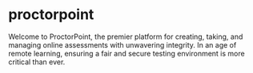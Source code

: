 # proctorpoint
Welcome to ProctorPoint, the premier platform for creating, taking, and managing online assessments with unwavering integrity. In an age of remote learning, ensuring a fair and secure testing environment is more critical than ever. 
